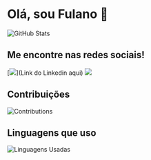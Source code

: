 # Olá, sou Fulano 👋

![GitHub Stats](https://github-readme-stats.vercel.app/api?username=patife1&show_icons=true&count_private=true&hide=prs&hide_title=true)

## Me encontre nas redes sociais!

[<img src="https://img.shields.io/badge/LinkedIn-0077B5?style=for-the-badge&logo=linkedin&logoColor=white">](Link do Linkedin aqui)
<a href="mailto:santosizabelly6@gmail.com">
<img src="https://img.shields.io/badge/Gmail-D14836?style=for-the-badge&logo=gmail&logoColor=white"/>
</a>

## Contribuições

![Contributions](https://github-contribution-grid-sigma-five.vercel.app/api/?username=patife1)

## Linguagens que uso

![Linguagens Usadas](https://github-readme-stats.vercel.app/api/top-langs/?username=patife1&layout=compact)




